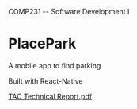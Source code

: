 COMP231 -- Software Development I 

# PlacePark
A mobile app to find parking

Built with React-Native


[TAC Technical Report.pdf](https://github.com/mbutt19/COMP231_SoftDev1_PlacePark/files/12415063/TAC.Technical.Report.pdf)
